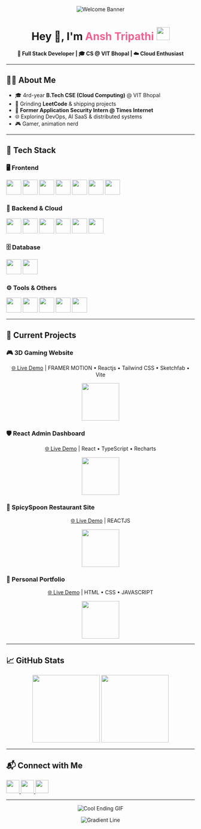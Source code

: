 <!-- 🖼️ Top Banner -->
<p align="center">
  <img src="https://user-images.githubusercontent.com/74038190/212750155-3ceddfbd-19d3-40a3-87af-8d329c8323c4.gif" alt="Welcome Banner" />
</p>

<h1 align="center">Hey 👋, I'm <span style="color:#f06292">Ansh Tripathi</span> <img src="https://media.giphy.com/media/hvRJCLFzcasrR4ia7z/giphy.gif" width="35"></h1>

<p align="center">
  <strong>🚀 Full Stack Developer&nbsp;|&nbsp;🎓 CS @ VIT Bhopal&nbsp;|&nbsp;☁️ Cloud Enthusiast</strong>
</p>

---

## 👨‍💻 About Me
- 🎓 4rd-year **B.Tech CSE (Cloud Computing)** @ VIT Bhopal  
- 🧠 Grinding **LeetCode** & shipping projects  
- 💼 **Former Application Security Intern @ Times Internet**  
- 🌐 Exploring DevOps, AI SaaS & distributed systems  
- 🎮 Gamer, animation nerd

---

## 🚀 Tech Stack

### 🖥️ Frontend
<p>
  <img src="https://cdn.jsdelivr.net/gh/devicons/devicon/icons/html5/html5-original.svg" height="40"/>
  <img src="https://cdn.jsdelivr.net/gh/devicons/devicon/icons/css3/css3-original.svg" height="40"/>
  <img src="https://cdn.jsdelivr.net/gh/devicons/devicon/icons/javascript/javascript-original.svg" height="40"/>
  <img src="https://cdn.jsdelivr.net/gh/devicons/devicon/icons/typescript/typescript-original.svg" height="40"/>
  <img src="https://cdn.jsdelivr.net/gh/devicons/devicon/icons/react/react-original.svg" height="40"/>
  <img src="https://cdn.jsdelivr.net/gh/devicons/devicon/icons/nextjs/nextjs-original.svg" height="40"/>
  <img src="https://cdn.jsdelivr.net/gh/devicons/devicon/icons/sass/sass-original.svg" height="40"/>
</p>

### 🧠 Backend & Cloud
<p>
  <img src="https://cdn.jsdelivr.net/gh/devicons/devicon/icons/nodejs/nodejs-original.svg" height="40"/>
  <img src="https://cdn.jsdelivr.net/gh/devicons/devicon/icons/express/express-original.svg" height="40"/>
  <img src="https://cdn.jsdelivr.net/gh/devicons/devicon/icons/python/python-original.svg" height="40"/>
  <img src="https://cdn.jsdelivr.net/gh/devicons/devicon/icons/csharp/csharp-original.svg" height="40"/>
  <img src="https://cdn.jsdelivr.net/gh/devicons/devicon/icons/firebase/firebase-plain.svg" height="40"/>
  <img src="https://cdn.jsdelivr.net/gh/devicons/devicon/icons/docker/docker-original.svg" height="40"/>
</p>

### 🗄️ Database
<p>
  <img src="https://cdn.jsdelivr.net/gh/devicons/devicon/icons/mysql/mysql-original.svg" height="40"/>
  <img src="https://cdn.jsdelivr.net/gh/devicons/devicon/icons/mongodb/mongodb-original.svg" height="40"/>
</p>

### ⚙️ Tools & Others
<p>
  <img src="https://cdn.jsdelivr.net/gh/devicons/devicon/icons/git/git-original.svg" height="40"/>
  <img src="https://cdn.jsdelivr.net/gh/devicons/devicon/icons/github/github-original.svg" height="40"/>
  <img src="https://cdn.jsdelivr.net/gh/devicons/devicon/icons/linux/linux-original.svg" height="40"/>
  <img src="https://cdn.jsdelivr.net/gh/devicons/devicon/icons/vscode/vscode-original.svg" height="40"/>
  <img src="https://cdn.jsdelivr.net/gh/devicons/devicon/icons/figma/figma-original.svg" height="40"/>
</p>

---

## 🔭 Current Projects

### 🎮 3D Gaming Website
<p align="center">
  <a href="https://3-d-gaming-website-eta.vercel.app" target="_blank"></a>
</p>
<p align="center">
  <a href="https://3-d-gaming-website-eta.vercel.app" target="_blank">🌐 Live Demo</a>  |  FRAMER MOTION • Reactjs • Tailwind CSS • Sketchfab • Vite 
</p>
<p align="center">
  <img src="https://user-images.githubusercontent.com/74038190/216649417-9acc58df-9186-4132-ad43-819a57babb67.gif" height="100" />
</p>

### 🛡️ React Admin Dashboard
<p align="center">
  <a href="https://react-admin-dashboard-mu-henna.vercel.app" target="_blank"></a>
</p>
<p align="center">
  <a href="https://react-admin-dashboard-mu-henna.vercel.app" target="_blank">🌐 Live Demo</a>  |  React • TypeScript • Recharts
</p>
<p align="center">
  <img src="https://user-images.githubusercontent.com/74038190/216649421-9e9387cc-b2d3-4375-97e2-f4c43373d3ae.gif" height="100" />
</p>

### 🍝 SpicySpoon Restaurant Site
<p align="center">
  <a href="https://spicyspoon.vercel.app" target="_blank"></a>
</p>
<p align="center">
  <a href="https://spicyspoon.vercel.app" target="_blank">🌐 Live Demo</a>  |  REACTJS
</p>
<p align="center">
  <img src="https://user-images.githubusercontent.com/74038190/216649450-e63af5d5-a769-4e9f-8bd1-c2b9005dc53c.gif" height="100" />
</p>

### 🚀 Personal Portfolio
<p align="center">
  <a href="https://personal-portfolio-theta-ebon.vercel.app" target="_blank"></a>
</p>
<p align="center">
  <a href="https://personal-portfolio-theta-ebon.vercel.app" target="_blank">🌐 Live Demo</a>  |  HTML • CSS • JAVASCRIPT
</p>
<p align="center">
  <img src="https://user-images.githubusercontent.com/74038190/216654095-6f6772e4-e433-4bba-9164-1ca6f463ac3f.gif" height="100" />
</p>

---

## 📈 GitHub Stats
<p align="center">
  <img src="https://github-readme-stats.vercel.app/api?username=AnshTripathi6969&show_icons=true&theme=tokyonight&hide_border=false&count_private=true" height="180"/>
  <img src="https://github-readme-stats.vercel.app/api/top-langs/?username=AnshTripathi6969&layout=compact&theme=tokyonight&hide_border=false&langs_count=6" height="180"/>
</p>

---

## 📬 Connect with Me
<p align="left">
  <a href="https://www.linkedin.com/in/anshtripathi20/" target="_blank">
    <img src="https://img.shields.io/badge/LinkedIn-blue?style=for-the-badge&logo=linkedin&logoColor=white" height="35"/>
  </a>
  <a href="https://leetcode.com/u/anshtripathi8989/" target="_blank">
    <img src="https://img.shields.io/badge/LeetCode-FFA116?style=for-the-badge&logo=leetcode&logoColor=white" height="35"/>
  </a>
  <a href="https://www.instagram.com/anshtripathi8989/" target="_blank">
    <img src="https://img.shields.io/badge/Instagram-E4405F?style=for-the-badge&logo=instagram&logoColor=white" height="35"/>
  </a>
</p>

---

<p align="center">
  <img src="https://user-images.githubusercontent.com/74038190/218265814-3084a4ba-809c-4135-afc0-8685d0f634b3.gif" alt="Cool Ending GIF" />
</p>

<p align="center">
  <img src="https://user-images.githubusercontent.com/74038190/212284115-f47cd8ff-2ffb-4b04-b5bf-4d1c14c0247f.gif" alt="Gradient Line" />
</p>
